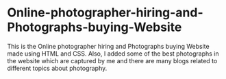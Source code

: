# Online-photographer-hiring-and-Photographs-buying-Website
This is the Online photographer hiring and Photographs buying Website made using HTML and CSS. Also, I added some of the best photographs in the website which are captured by me and there are many blogs related to different topics about photography.
